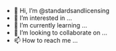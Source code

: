 - 👋 Hi, I’m @standardsandlicensing
- 👀 I’m interested in ...
- 🌱 I’m currently learning ...
- 💞️ I’m looking to collaborate on ...
- 📫 How to reach me ...

<!---
standardsandlicensing/standardsandlicensing is a ✨ special ✨ repository because its `README.md` (this file) appears on your GitHub profile.
You can click the Preview link to take a look at your changes.
--->
